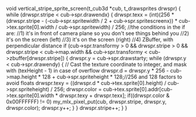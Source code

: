 void	vertical_stripe_sprite_screen(t_cub3d *cub, t_drawsprites drwspr)
{
			while (drwspr.stripe < cub->spr.drawendx)
		{
			drwspr.texx = (int)(256 * (drwspr.stripe - (-cub->spr.spritewidth / 2 + cub->spr.spritescreenx)) * cub->tex.sprite[0].width / cub->spr.spritewidth) / 256;
			//the conditions in the if are:
			//1) it's in front of camera plane so you don't see things behind you
			//2) it's on the screen (left)
			//3) it's on the screen (right)
			//4) ZBuffer, with perpendicular distance
			if (cub->spr.transformy > 0 && drwspr.stripe > 0 && drwspr.stripe < cub->map.width && cub->spr.transformy < cub->zbuffer[drwspr.stripe])
			{
				drwspr.y = cub->spr.drawstarty;
				while (drwspr.y < cub->spr.drawendy)
				{
					// Cast the texture coordinate to integer, and mask with (texHeight - 1) in case of overflow
					drwspr.d = drwspr.y * 256 - cub->map.height * 128 + cub->spr.spriteheight * 128;//256 and 128 factors to avoid floats
					drwspr.texy = ((drwspr.d * cub->tex.sprite[0].height) / cub->spr.spriteheight) / 256;
					drwspr.color = cub->tex.sprite[0].addr[cub->tex.sprite[0].width * drwspr.texy + drwspr.texx];
					if((drwspr.color & 0x00FFFFFF) != 0)
						my_mlx_pixel_put(cub, drwspr.stripe, drwspr.y, drwspr.color);
					drwspr.y++;
				}
			}
			drwspr.stripe++;
		}
}
